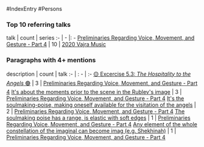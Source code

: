 #IndexEntry #Persons

### Top 10 referring talks
talk | count | series
:- | - |: -
<a data-href="Preliminaries Regarding Voice, Movement, and Gesture - Part 4" href="Preliminaries+Regarding+Voice%2C+Movement%2C+and+Gesture+-+Part+4" class="internal-link" target="_blank" rel="noopener">Preliminaries Regarding Voice, Movement, and Gesture - Part 4</a> | 10 | <a data-href="2020 Vajra Music" href="2020+Vajra+Music" class="internal-link" target="_blank" rel="noopener">2020 Vajra Music</a>

### Paragraphs with 4+ mentions
description | count | talk
:- | : - | :-
<a aria-label-position="top" aria-label="Preliminaries Regarding Voice, Movement, and Gesture - Part 4 > 🟡 Excercise 5 3 _The Hospitality to the Angels_ 🟢" data-href="Preliminaries Regarding Voice, Movement, and Gesture - Part 4#🟡 Excercise 5 3 _The Hospitality to the Angels_ 🟢" href="Preliminaries+Regarding+Voice%2C+Movement%2C+and+Gesture+-+Part+4#%F0%9F%9F%A1+Excercise+5+3+_The+Hospitality+to+the+Angels_+%F0%9F%9F%A2" class="internal-link" target="_blank" rel="noopener">🟡 Excercise 5.3: _The Hospitality to the Angels_ 🟢</a> | 3 | <a data-href="Preliminaries Regarding Voice, Movement, and Gesture - Part 4" href="Preliminaries+Regarding+Voice%2C+Movement%2C+and+Gesture+-+Part+4" class="internal-link" target="_blank" rel="noopener">Preliminaries Regarding Voice, Movement, and Gesture - Part 4</a>
<a aria-label-position="top" aria-label="Preliminaries Regarding Voice, Movement, and Gesture - Part 4 > Its about the moments prior to the scene in the Rublevs image" data-href="Preliminaries Regarding Voice, Movement, and Gesture - Part 4#Its about the moments prior to the scene in the Rublevs image" href="Preliminaries+Regarding+Voice%2C+Movement%2C+and+Gesture+-+Part+4#It%27s+about+the+moments+prior+to+the+scene+in+the+Rublev%27s+image" class="internal-link" target="_blank" rel="noopener">It&#x27;s about the moments prior to the scene in the Rublev&#x27;s image</a> | 3 | <a data-href="Preliminaries Regarding Voice, Movement, and Gesture - Part 4" href="Preliminaries+Regarding+Voice%2C+Movement%2C+and+Gesture+-+Part+4" class="internal-link" target="_blank" rel="noopener">Preliminaries Regarding Voice, Movement, and Gesture - Part 4</a>
<a aria-label-position="top" aria-label="Preliminaries Regarding Voice, Movement, and Gesture - Part 4 > Its the soulmaking-poise making oneself available for the visitation of the angels" data-href="Preliminaries Regarding Voice, Movement, and Gesture - Part 4#Its the soulmaking-poise making oneself available for the visitation of the angels" href="Preliminaries+Regarding+Voice%2C+Movement%2C+and+Gesture+-+Part+4#It%27s+the+soulmaking-poise+making+oneself+available+for+the+visitation+of+the+angels" class="internal-link" target="_blank" rel="noopener">It&#x27;s the soulmaking-poise, making oneself available for the visitation of the angels</a> | 2 | <a data-href="Preliminaries Regarding Voice, Movement, and Gesture - Part 4" href="Preliminaries+Regarding+Voice%2C+Movement%2C+and+Gesture+-+Part+4" class="internal-link" target="_blank" rel="noopener">Preliminaries Regarding Voice, Movement, and Gesture - Part 4</a>
<a aria-label-position="top" aria-label="Preliminaries Regarding Voice, Movement, and Gesture - Part 4 > The soulmaking poise has a range is elastic with soft edges" data-href="Preliminaries Regarding Voice, Movement, and Gesture - Part 4#The soulmaking poise has a range is elastic with soft edges" href="Preliminaries+Regarding+Voice%2C+Movement%2C+and+Gesture+-+Part+4#The+soulmaking+poise+has+a+range+is+elastic+with+soft+edges" class="internal-link" target="_blank" rel="noopener">The soulmaking poise has a range, is elastic with soft edges</a> | 1 | <a data-href="Preliminaries Regarding Voice, Movement, and Gesture - Part 4" href="Preliminaries+Regarding+Voice%2C+Movement%2C+and+Gesture+-+Part+4" class="internal-link" target="_blank" rel="noopener">Preliminaries Regarding Voice, Movement, and Gesture - Part 4</a>
<a aria-label-position="top" aria-label="Preliminaries Regarding Voice, Movement, and Gesture - Part 4 > Any element of the whole constellation of the imaginal can become imag e g Shekhinah" data-href="Preliminaries Regarding Voice, Movement, and Gesture - Part 4#Any element of the whole constellation of the imaginal can become imag e g Shekhinah" href="Preliminaries+Regarding+Voice%2C+Movement%2C+and+Gesture+-+Part+4#Any+element+of+the+whole+constellation+of+the+imaginal+can+become+imag+e+g+Shekhinah" class="internal-link" target="_blank" rel="noopener">Any element of the whole constellation of the imaginal can become imag (e.g. Shekhinah)</a> | 1 | <a data-href="Preliminaries Regarding Voice, Movement, and Gesture - Part 4" href="Preliminaries+Regarding+Voice%2C+Movement%2C+and+Gesture+-+Part+4" class="internal-link" target="_blank" rel="noopener">Preliminaries Regarding Voice, Movement, and Gesture - Part 4</a>

